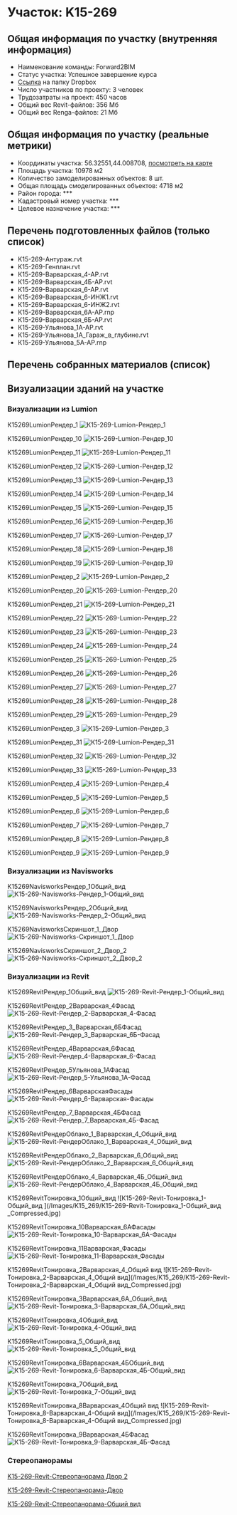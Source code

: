 # Участок: K15-269
## Общая информация по участку (внутренняя информация)
+ Наименование команды: Forward2BIM
+ Статус участка: Успешное завершение курса
+ [Ссылка](https://www.dropbox.com/sh/wvvgv1nw1iqred9/AABxsbf8EW76ChyNuGG23W8Ba/K15_269?dl=0) на папку Dropbox
+ Число участников по проекту: 3 человек
+ Трудозатраты на проект: 450 часов
+ Общий вес Revit-файлов: 356 Мб
+ Общий вес Renga-файлов: 21 Мб
## Общая информация по участку (реальные метрики)
+ Координаты участка: 56.32551,44.008708, [посмотреть на карте](yandex.ru/maps/47/nizhny-novgorod/?ll=56.32551%2C44.008708&z=19)
+ Площадь участка: 10978 м2
+ Количество замоделированных объектов: 8 шт.
+ Общая площадь смоделированных объектов: 4718 м2
+ Район города: *** 
+ Кадастровый номер участка: *** 
+ Целевое назначение участка: *** 
## Перечень подготовленных файлов (только список)
+ K15-269-Антураж.rvt
+ K15-269-Генплан.rvt
+ К15-269-Варварская_4-АР.rvt
+ К15-269-Варварская_4Б-АР.rvt
+ К15-269-Варварская_6-АР.rvt
+ К15-269-Варварская_6-ИНЖ1.rvt
+ К15-269-Варварская_6-ИНЖ2.rvt
+ К15-269-Варварская_6А-АР.rnp
+ К15-269-Варварская_6Б-АР.rvt
+ К15-269-Ульянова_1А-АР.rvt
+ К15-269-Ульянова_1А_Гараж_в_глубине.rvt
+ К15-269-Ульянова_5А-АР.rnp
## Перечень собранных материалов (список)
## Визуализации зданий на участке
### Визуализации из Lumion
К15269LumionРендер_1
![К15-269-Lumion-Рендер_1](/Images/K15_269/К15-269-Lumion-Рендер_1_Compressed.jpg)

К15269LumionРендер_10
![К15-269-Lumion-Рендер_10](/Images/K15_269/К15-269-Lumion-Рендер_10_Compressed.jpg)

К15269LumionРендер_11
![К15-269-Lumion-Рендер_11](/Images/K15_269/К15-269-Lumion-Рендер_11_Compressed.jpg)

К15269LumionРендер_12
![К15-269-Lumion-Рендер_12](/Images/K15_269/К15-269-Lumion-Рендер_12_Compressed.jpg)

К15269LumionРендер_13
![К15-269-Lumion-Рендер_13](/Images/K15_269/К15-269-Lumion-Рендер_13_Compressed.jpg)

К15269LumionРендер_14
![К15-269-Lumion-Рендер_14](/Images/K15_269/К15-269-Lumion-Рендер_14_Compressed.jpg)

К15269LumionРендер_15
![К15-269-Lumion-Рендер_15](/Images/K15_269/К15-269-Lumion-Рендер_15_Compressed.jpg)

К15269LumionРендер_16
![К15-269-Lumion-Рендер_16](/Images/K15_269/К15-269-Lumion-Рендер_16_Compressed.jpg)

К15269LumionРендер_17
![К15-269-Lumion-Рендер_17](/Images/K15_269/К15-269-Lumion-Рендер_17_Compressed.jpg)

К15269LumionРендер_18
![К15-269-Lumion-Рендер_18](/Images/K15_269/К15-269-Lumion-Рендер_18_Compressed.jpg)

К15269LumionРендер_19
![К15-269-Lumion-Рендер_19](/Images/K15_269/К15-269-Lumion-Рендер_19_Compressed.jpg)

К15269LumionРендер_2
![К15-269-Lumion-Рендер_2](/Images/K15_269/К15-269-Lumion-Рендер_2_Compressed.jpg)

К15269LumionРендер_20
![К15-269-Lumion-Рендер_20](/Images/K15_269/К15-269-Lumion-Рендер_20_Compressed.jpg)

К15269LumionРендер_21
![К15-269-Lumion-Рендер_21](/Images/K15_269/К15-269-Lumion-Рендер_21_Compressed.jpg)

К15269LumionРендер_22
![К15-269-Lumion-Рендер_22](/Images/K15_269/К15-269-Lumion-Рендер_22_Compressed.jpg)

К15269LumionРендер_23
![К15-269-Lumion-Рендер_23](/Images/K15_269/К15-269-Lumion-Рендер_23_Compressed.jpg)

К15269LumionРендер_24
![К15-269-Lumion-Рендер_24](/Images/K15_269/К15-269-Lumion-Рендер_24_Compressed.jpg)

К15269LumionРендер_25
![К15-269-Lumion-Рендер_25](/Images/K15_269/К15-269-Lumion-Рендер_25_Compressed.jpg)

К15269LumionРендер_26
![К15-269-Lumion-Рендер_26](/Images/K15_269/К15-269-Lumion-Рендер_26_Compressed.jpg)

К15269LumionРендер_27
![К15-269-Lumion-Рендер_27](/Images/K15_269/К15-269-Lumion-Рендер_27_Compressed.jpg)

К15269LumionРендер_28
![К15-269-Lumion-Рендер_28](/Images/K15_269/К15-269-Lumion-Рендер_28_Compressed.jpg)

К15269LumionРендер_29
![К15-269-Lumion-Рендер_29](/Images/K15_269/К15-269-Lumion-Рендер_29_Compressed.jpg)

К15269LumionРендер_3
![К15-269-Lumion-Рендер_3](/Images/K15_269/К15-269-Lumion-Рендер_3_Compressed.jpg)

К15269LumionРендер_31
![К15-269-Lumion-Рендер_31](/Images/K15_269/К15-269-Lumion-Рендер_31_Compressed.jpg)

К15269LumionРендер_32
![К15-269-Lumion-Рендер_32](/Images/K15_269/К15-269-Lumion-Рендер_32_Compressed.jpg)

К15269LumionРендер_33
![К15-269-Lumion-Рендер_33](/Images/K15_269/К15-269-Lumion-Рендер_33_Compressed.jpg)

К15269LumionРендер_4
![К15-269-Lumion-Рендер_4](/Images/K15_269/К15-269-Lumion-Рендер_4_Compressed.jpg)

К15269LumionРендер_5
![К15-269-Lumion-Рендер_5](/Images/K15_269/К15-269-Lumion-Рендер_5_Compressed.jpg)

К15269LumionРендер_6
![К15-269-Lumion-Рендер_6](/Images/K15_269/К15-269-Lumion-Рендер_6_Compressed.jpg)

К15269LumionРендер_7
![К15-269-Lumion-Рендер_7](/Images/K15_269/К15-269-Lumion-Рендер_7_Compressed.jpg)

К15269LumionРендер_8
![К15-269-Lumion-Рендер_8](/Images/K15_269/К15-269-Lumion-Рендер_8_Compressed.jpg)

К15269LumionРендер_9
![К15-269-Lumion-Рендер_9](/Images/K15_269/К15-269-Lumion-Рендер_9_Compressed.jpg)

### Визуализации из Navisworks
К15269NavisworksРендер_1Общий_вид
![К15-269-Navisworks-Рендер_1-Общий_вид](/Images/K15_269/К15-269-Navisworks-Рендер_1-Общий_вид_Compressed.jpg)

К15269NavisworksРендер_2Общий_вид
![К15-269-Navisworks-Рендер_2-Общий_вид](/Images/K15_269/К15-269-Navisworks-Рендер_2-Общий_вид_Compressed.jpg)

К15269NavisworksСкриншот_1_Двор
![К15-269-Navisworks-Скриншот_1_Двор](/Images/K15_269/К15-269-Navisworks-Скриншот_1_Двор_Compressed.jpg)

К15269NavisworksСкриншот_2_Двор_2
![К15-269-Navisworks-Скриншот_2_Двор_2](/Images/K15_269/К15-269-Navisworks-Скриншот_2_Двор_2_Compressed.jpg)

### Визуализации из Revit
К15269RevitРендер_1Общий_вид
![К15-269-Revit-Рендер_1-Общий_вид](/Images/K15_269/К15-269-Revit-Рендер_1-Общий_вид_Compressed.jpg)

К15269RevitРендер_2Варварская_4Фасад
![К15-269-Revit-Рендер_2-Варварская_4-Фасад](/Images/K15_269/К15-269-Revit-Рендер_2-Варварская_4-Фасад_Compressed.jpg)

К15269RevitРендер_3_Варварская_6БФасад
![К15-269-Revit-Рендер_3_Варварская_6Б-Фасад](/Images/K15_269/К15-269-Revit-Рендер_3_Варварская_6Б-Фасад_Compressed.jpg)

К15269RevitРендер_4Варварская_6Фасад
![К15-269-Revit-Рендер_4-Варварская_6-Фасад](/Images/K15_269/К15-269-Revit-Рендер_4-Варварская_6-Фасад_Compressed.jpg)

К15269RevitРендер_5Ульянова_1АФасад
![К15-269-Revit-Рендер_5-Ульянова_1А-Фасад](/Images/K15_269/К15-269-Revit-Рендер_5-Ульянова_1А-Фасад_Compressed.jpg)

К15269RevitРендер_6ВарварскаяФасады
![К15-269-Revit-Рендер_6-Варварская-Фасады](/Images/K15_269/К15-269-Revit-Рендер_6-Варварская-Фасады_Compressed.jpg)

К15269RevitРендер_7_Варварская_4БФасад
![К15-269-Revit-Рендер_7_Варварская_4Б-Фасад](/Images/K15_269/К15-269-Revit-Рендер_7_Варварская_4Б-Фасад_Compressed.jpg)

К15269RevitРендерОблако_1_Варварская_4_Общий_вид
![К15-269-Revit-РендерОблако_1_Варварская_4_Общий_вид](/Images/K15_269/К15-269-Revit-РендерОблако_1_Варварская_4_Общий_вид_Compressed.jpg)

К15269RevitРендерОблако_2_Варварская_6_Общий_вид
![К15-269-Revit-РендерОблако_2_Варварская_6_Общий_вид](/Images/K15_269/К15-269-Revit-РендерОблако_2_Варварская_6_Общий_вид_Compressed.jpg)

К15269RevitРендерОблако_4_Варварская_4Б_Общий_вид
![К15-269-Revit-РендерОблако_4_Варварская_4Б_Общий_вид](/Images/K15_269/К15-269-Revit-РендерОблако_4_Варварская_4Б_Общий_вид_Compressed.jpg)

К15269RevitТонировка_1Общий_вид 
![К15-269-Revit-Тонировка_1-Общий_вид ](/Images/K15_269/К15-269-Revit-Тонировка_1-Общий_вид _Compressed.jpg)

К15269RevitТонировка_10Варварская_6АФасады
![К15-269-Revit-Тонировка_10-Варварская_6А-Фасады](/Images/K15_269/К15-269-Revit-Тонировка_10-Варварская_6А-Фасады_Compressed.jpg)

К15269RevitТонировка_11Варварская_Фасады
![К15-269-Revit-Тонировка_11-Варварская_Фасады](/Images/K15_269/К15-269-Revit-Тонировка_11-Варварская_Фасады_Compressed.jpg)

К15269RevitТонировка_2Варварская_4_Общий вид
![К15-269-Revit-Тонировка_2-Варварская_4_Общий вид](/Images/K15_269/К15-269-Revit-Тонировка_2-Варварская_4_Общий вид_Compressed.jpg)

К15269RevitТонировка_3Варварская_6А_Общий_вид
![К15-269-Revit-Тонировка_3-Варварская_6А_Общий_вид](/Images/K15_269/К15-269-Revit-Тонировка_3-Варварская_6А_Общий_вид_Compressed.jpg)

К15269RevitТонировка_4Общий_вид
![К15-269-Revit-Тонировка_4-Общий_вид](/Images/K15_269/К15-269-Revit-Тонировка_4-Общий_вид_Compressed.jpg)

К15269RevitТонировка_5_Общий_вид
![К15-269-Revit-Тонировка_5_Общий_вид](/Images/K15_269/К15-269-Revit-Тонировка_5_Общий_вид_Compressed.jpg)

К15269RevitТонировка_6Варварская_4БОбщий_вид
![К15-269-Revit-Тонировка_6-Варварская_4Б-Общий_вид](/Images/K15_269/К15-269-Revit-Тонировка_6-Варварская_4Б-Общий_вид_Compressed.jpg)

К15269RevitТонировка_7Общий_вид
![К15-269-Revit-Тонировка_7-Общий_вид](/Images/K15_269/К15-269-Revit-Тонировка_7-Общий_вид_Compressed.jpg)

К15269RevitТонировка_8Варварская_4Общий вид
![К15-269-Revit-Тонировка_8-Варварская_4-Общий вид](/Images/K15_269/К15-269-Revit-Тонировка_8-Варварская_4-Общий вид_Compressed.jpg)

К15269RevitТонировка_9Варварская_4БФасад
![К15-269-Revit-Тонировка_9-Варварская_4Б-Фасад](/Images/K15_269/К15-269-Revit-Тонировка_9-Варварская_4Б-Фасад_Compressed.jpg)

### Стереопанорамы
[K15-269-Revit-Стереопанорама Двор 2](https://pano.autodesk.com/pano.html?url=jpgs/20054714-4479-4f90-82b7-c15b947f662d&version=2)

[К15-269-Revit-Стереопанорама-Двор](https://pano.autodesk.com/pano.html?url=jpgs/879b509e-8de1-4f57-9834-700e8e1f7849&version=2)

[К15-269-Revit-Стереопанорама-Общий вид](https://pano.autodesk.com/pano.html?url=jpgs/5b4c1bcd-fd26-49a5-a7eb-757037297196&version=2)

